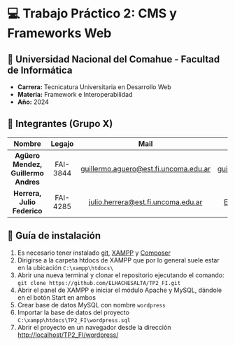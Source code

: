 # :computer: Trabajo Práctico 2: CMS y Frameworks Web

## :office: Universidad Nacional del Comahue - Facultad de Informática

- **Carrera:** Tecnicatura Universitaria en Desarrollo Web
- **Materia:** Framework e Interoperabilidad
- **Año:** 2024

## :muscle: Integrantes (Grupo X)

| Nombre                              |  Legajo    | Mail                                     | GitHub                                                      |
|:-----------------------------------:|:----------:|:----------------------------------------:|:-----------------------------------------------------------:|
| **Agüero Mendez, Guillermo Andres** | FAI-3844   | guillermo.aguero@est.fi.uncoma.edu.ar    | [guillermoagueronqn](https://github.com/guillermoagueronqn)|
| **Herrera, Julio Federico**         | FAI-4285   | julio.herrera@est.fi.uncoma.edu.ar       | [ELHACHESALTA](https://github.com/ELHACHESALTA)             |

## :wrench: Guía de instalación

1. Es necesario tener instalado [git](https://git-scm.com/download/win), [XAMPP](https://www.apachefriends.org/es/index.html) y [Composer](https://getcomposer.org/)
2. Dirigirse a la carpeta htdocs de XAMPP que por lo general suele estar en la ubicación `C:\xampp\htdocs\`
3. Abrir una nueva terminal y clonar el repositorio ejecutando el comando: `git clone https://github.com/ELHACHESALTA/TP2_FI.git`
4. Abrir el panel de XAMPP e iniciar el módulo Apache y MySQL, dándole en el botón Start en ambos
5. Crear base de datos MySQL con nombre `wordpress`
6. Importar la base de datos del proyecto `C:\xampp\htdocs\TP2_FI\wordpress.sql`
13. Abrir el proyecto en un navegador desde la dirección [http://localhost/TP2_FI/wordpress/](http://localhost/TP2_FI/wordpress/)